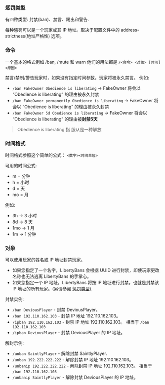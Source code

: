 ### 惩罚类型

有四种类型:
封禁(ban)、禁言、踢出和警告.

每种惩罚可以是一个玩家或其 IP 地址。取决于配置文件中的 address-strictness(地址严格性) 选项。

### 命令

一个基本的格式例如 /ban, /mute 和 warn 他们的用法都是 `/<命令> <对象> [时间] <原因>`

禁言/禁制/警告玩家时，如果没有指定时间参数，玩家将被永久禁言。
例如:
* `/ban FakeOwner Obedience is liberating` -> FakeOwner 将会以 “Obedience is liberating” 的理由被永久封禁
* `/ban FakeOwner permanently Obedience is liberating` -> FakeOwner 将会以 “Obedience is liberating” 的理由被永久封禁
* `/ban FakeOwner 5d Obedience is liberating` -> FakeOwner 将会以 “Obedience is liberating” 的理由被**封禁5天**
> Obedience is liberating 指 服从是一种解放

### 时间格式
时间格式参照这个简单的公式：
`<数字><时间单位>`

可用的时间公式:
* m = 分钟
* h = 小时
* d = 天
* mo = 月

例如:
* 3h -> 3 小时
* 8d -> 8 天
* 1mo -> 1 月
* 1m -> 1 分钟

### 对象

可以使用玩家的姓名或 IP 地址封禁玩家。

* 如果您指定了一个名字，LibertyBans 会根据 UUID 进行封禁，即使玩家更改名称也无法逃离 LibertyBans 的手掌心。
* 如果您指定一个 IP 地址，LibertyBans 将按 IP 地址进行封禁，也就是封禁该 IP 地址的所有玩家。(另请参阅 [惩罚类型](Punishment-Enforcement_-Lenient,-Normal,-and-Strict-settings)).

封禁实例:

* `/ban DeviousPlayer` - 封禁 DeviousPlayer。
* `/ban 192.110.162.103` - 封禁 IP 地址 192.110.162.103。
* `/ipban 192.110.162.103` - 封禁 IP 地址 192.110.162.103。 相当于 `/ban 192.110.162.103`
* `/ipban DeviousPlayer` - 封禁 DeviousPlayer 的 IP 地址。

解封示例:

* `/unban SaintlyPlayer` - 解除封禁 SaintlyPlayer.
* `/unban 192.222.222.222` - 解除封禁 IP 地址 192.110.162.103。
* `/unbanip 192.222.222.222` - 解除封禁 IP 地址 192.110.162.103。 相当于 `/ban 192.110.162.103`
* `/unbanip SaintlyPlayer` - 解除封禁 DeviousPlayer 的 IP 地址。

